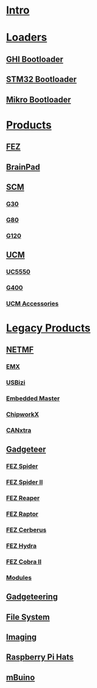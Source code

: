 # [Intro](intro.md)

# [Loaders](loaders/intro.md)
## [GHI Bootloader](loaders/ghi_bootloader.md)
## [STM32 Bootloader](loaders/stm32_bootloader.md)
## [Mikro Bootloader](loaders/mikro_bootloader.md)

# [Products](products/intro.md)
## [FEZ](products/fez.md)
## [BrainPad](products/brainpad.md)

## [SCM](products/scm/intro.md)
### [G30](products/scm/g30.md)
### [G80](products/scm/g80.md)
### [G120](products/scm/g120.md)

## [UCM](products/ucm/intro.md)
### [UC5550](products/ucm/uc5550.md)
### [G400](products/ucm/g400.md)
### [UCM Accessories](products/ucm/accessories.md)

# [Legacy Products](legacy_products/intro.md)

## [NETMF](legacy_products/netmf/intro.md)
### [EMX](legacy_products/netmf/emx.md)
### [USBizi](legacy_products/netmf/usbizi.md)
### [Embedded Master](legacy_products/netmf/embedded_master.md)
### [ChipworkX](legacy_products/netmf/chipworkx.md)
### [CANxtra](legacy_products/netmf/canxtra.md)

## [Gadgeteer](legacy_products/gadgeteer/intro.md)
### [FEZ Spider](legacy_products/gadgeteer/fez_spider.md)
### [FEZ Spider II](legacy_products/gadgeteer/fez_spider_ii.md)
### [FEZ Reaper](legacy_products/gadgeteer/fez_reaper.md)
### [FEZ Raptor](legacy_products/gadgeteer/fez_raptor.md)
### [FEZ Cerberus](legacy_products/gadgeteer/fez_cerberus.md)
### [FEZ Hydra](legacy_products/gadgeteer/fez_hydra.md)
### [FEZ Cobra II](legacy_products/gadgeteer/fez_cobra_ii.md)
### [Modules](legacy_products/gadgeteer/modules.md)

## [Gadgeteering](legacy_products/gadgeteering.md)
## [File System](legacy_products/filesystem.md)
## [Imaging](legacy_products/imaging.md)
## [Raspberry Pi Hats](legacy_products/raspberrypi_hats.md)
## [mBuino](legacy_products/mbuino.md)
